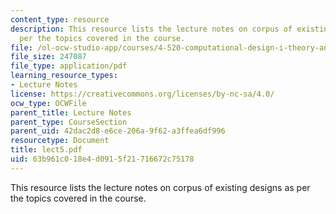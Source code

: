 ```yaml
---
content_type: resource
description: This resource lists the lecture notes on corpus of existing designs as
  per the topics covered in the course.
file: /ol-ocw-studio-app/courses/4-520-computational-design-i-theory-and-applications-fall-2005/63b961c018e4d0915f21716672c75178_lect5.pdf
file_size: 247087
file_type: application/pdf
learning_resource_types:
- Lecture Notes
license: https://creativecommons.org/licenses/by-nc-sa/4.0/
ocw_type: OCWFile
parent_title: Lecture Notes
parent_type: CourseSection
parent_uid: 42dac2d8-e6ce-206a-9f62-a3ffea6df996
resourcetype: Document
title: lect5.pdf
uid: 63b961c0-18e4-d091-5f21-716672c75178
---
```

This resource lists the lecture notes on corpus of existing designs as per the topics covered in the course.